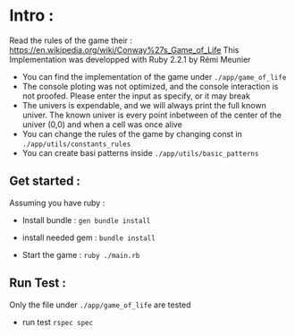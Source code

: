 # Intro :
Read the rules of the game their : https://en.wikipedia.org/wiki/Conway%27s_Game_of_Life
This Implementation was developped with Ruby 2.2.1 by Rémi Meunier
* You can find the implementation of the game under `./app/game_of_life`
* The console ploting was not optimized, and the console interaction is not proofed.
   Please enter the input as specify, or it may break
* The univers is expendable, and we will always print the full known univer.
   The known univer is every point inbetween of the center of the univer (0,0) and when
   a cell was once alive
* You can change the rules of the game by changing const in `./app/utils/constants_rules`
* You can create basi patterns inside `./app/utils/basic_patterns`

## Get started :
Assuming you have ruby :
* Install bundle : `gen bundle install`
* install needed gem : `bundle install`

* Start the game : `ruby ./main.rb`

## Run Test :
Only the file under `./app/game_of_life` are tested
* run test `rspec spec`
